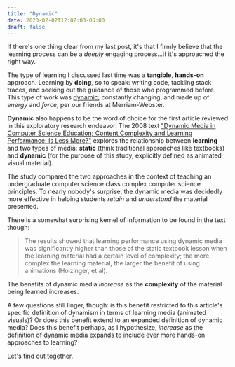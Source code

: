 ```yaml
---
title: "Dynamic"
date: 2023-02-02T12:07:03-05:00
draft: false
---
```


If there's one thing clear from my last post, it's that I firmly believe that the learning process can be a *deeply* engaging process...if it's approached the right way.

The type of learning I discussed last time was a **tangible**, **hands-on** approach. Learning by **doing**, so to speak: writing code, tackling stack traces, and seeking out the guidance of those who programmed before. This type of work was [dynamic](https://www.merriam-webster.com/dictionary/dynamic); constantly changing, and made up of *energy* and *force*, per our friends at Merriam-Webster.

**Dynamic** also happens to be the word of choice for the first article reviewed in this exploratory research endeavor. The 2008 text ["Dynamic Media in Computer Science Education; Content Complexity and Learning Performance: Is Less More?"](https://www.jstor.org/stable/pdf/jeductechsoci.11.1.279.pdf) explores the relationship between **learning** and two types of media: **static** (think traditional approaches like textbooks) and **dynamic** (for the purpose of this study, explicitly defined as animated visual material).

The study compared the two approaches in the context of teaching an undergraduate computer science class complex computer science principles. To nearly nobody's surprise, the dynamic media was decidedly more effective in helping students *retain* and *understand* the material presented.

There is a somewhat surprising kernel of information to be found in the text though: 

> The results showed that learning performance using dynamic media was significantly higher than 
those of the static textbook lesson when the learning material had a certain level of complexity; the more 
complex the learning material, the larger the benefit of using animations (Holzinger, et al).

The benefits of dynamic media *increase* as the **complexity** of the material being learned increases.

A few questions still linger, though: is this benefit restricted to this article's specific definition of dynamism in terms of learning media (animated visuals)? Or does this benefit extend to an expanded definition of dynamic media? Does this benefit perhaps, as I hypothesize, *increase* as the definition of dynamic media expands to include ever more hands-on approaches to learning?

Let's find out together.
